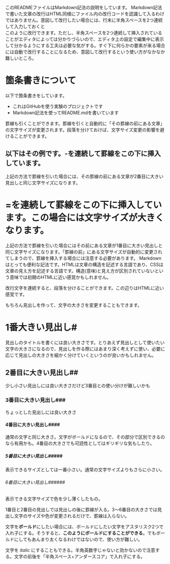 このREADMEファイルはMarkdown記法の説明をしています。
Markdown記法で書いた文章の改行はHTML同様にファイル内の改行コードを認識して入るわけではありません。意図して改行したい場合には、行末に半角スペースを2つ連続して入力しておくと  
このように改行できます。ただし、半角スペースを2つ連続して挿入されていることがエディタによっては分かりづらいので、エディタ上の設定で編集中に表示して分かるようにする工夫は必要な気がする。すぐ下に何らかの要素が来る場合には自動で改行することになるため、意図して改行するという使い方がなかなか難しいところ。

# 箇条書きについて
以下で箇条書きをしています。
* これはGitHubを使う実験のプロジェクトです
* Markdown記法を使ってREADME.mdを書いています

罫線も引くことができます。罫線を引くと自動的に「その罫線の前にある文章」の文字サイズが変更されます。段落を分けておけば、文字サイズ変更の影響を避けることができます。

以下はその例です。-を連続して罫線をこの下に挿入しています。
-------------------------
上記の方法で罫線を引いた場合には、その罫線の前にある文章が2番目に大きい見出しと同じ文字サイズになります。

=を連続して罫線をこの下に挿入しています。この場合には文字サイズが大きくなります。
=========================
上記の方法で罫線を引いた場合にはその前にある文章が1番目に大きい見出しと同じ文字サイズになります。「罫線の前」にある文字サイズが自動的に変更されてしまうので、罫線を挿入する場合には注意する必要があります。
Markdownはとっても便利な記法です。HTMLは文章の構造を記述する言語であり、CSSは文章の見え方を記述する言語です。構造(意味)と見え方が区別されていないという意味では初期のHTMLに近い感覚かもしれません。

改行文字を連続すると、段落を分けることができます。この辺りはHTMLに近い感覚です。

もちろん見出しを作って、文字の大きさを変更することもできます。
# 1番大きい見出し#
見出しのタイトルを書くには良い大きさです。とりあえず見出しとして使いたい文字の大きさになるので、見出しを作る際にはあまり深く考えずに使い、必要に応じて見出しの大きさを細かく分けていくというのが良いかもしれません。
## 2番目に大きい見出し##
少し小さい見出しには良い大きさだけど3番目との使い分けが難しいかも
### 3番目に大きい見出し###
ちょっとした見出しには良い大きさ
#### 4番目に大きい見出し####
通常の文字と同じ大きさ。文字がボールドになるので、その部分で区別できるのなら有用かも。4番目の大きさでも可読性としてはギリギリな気もしたり。
##### 5番目に大きい見出し#####
表示できるサイズとしては一番小さい。通常の文字サイズよりもさらに小さい。
###### 6番目に大きい見出し######
表示できる文字サイズで色を少し薄くしたもの。  

1番目と2番目の見出しでは見出しの後に罫線が入る。3〜6番目の大きさでは見出し文字のサイズや色が変更されるだけで、罫線は入らない。

文字を**ボールド**にしたい場合には、ボールドにしたい文字をアスタリスク2つで入れ子にする。そうすると、**このようにボールドにすることができる**。でもボールドにしてもあんまり太くなるわけではないので、使い方が難しい。

文字を _italic_ にすることもできる。半角英数字じゃないと効かないので注意する。文字の前後を「半角スペース+アンダースコア」で入れ子にする。
